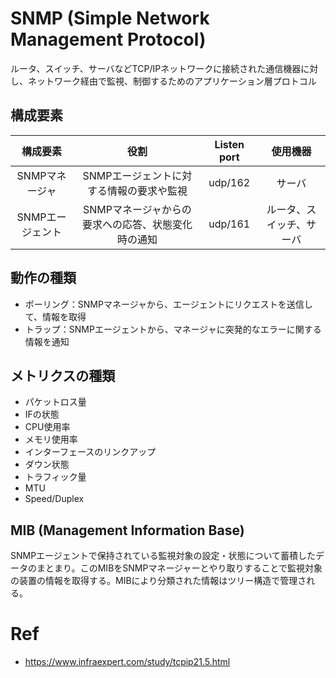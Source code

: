 # SNMP (Simple Network Management Protocol) 
ルータ、スイッチ、サーバなどTCP/IPネットワークに接続された通信機器に対し、ネットワーク経由で監視、制御するためのアプリケーション層プロトコル

## 構成要素
|構成要素|役割|Listen port|使用機器|
|:-:|:-:|:-:|:-:|
|SNMPマネージャ|SNMPエージェントに対する情報の要求や監視|udp/162|サーバ|
|SNMPエージェント|SNMPマネージャからの要求への応答、状態変化時の通知|udp/161|ルータ、スイッチ、サーバ|

## 動作の種類
- ポーリング：SNMPマネージャから、エージェントにリクエストを送信して、情報を取得
- トラップ：SNMPエージェントから、マネージャに突発的なエラーに関する情報を通知

## メトリクスの種類
- パケットロス量
- IFの状態
- CPU使用率
- メモリ使用率
- インターフェースのリンクアップ
- ダウン状態
- トラフィック量
- MTU
- Speed/Duplex

## MIB (Management Information Base)
SNMPエージェントで保持されている監視対象の設定・状態について蓄積したデータのまとまり。このMIBをSNMPマネージャーとやり取りすることで監視対象の装置の情報を取得する。MIBにより分類された情報はツリー構造で管理される。

# Ref
- https://www.infraexpert.com/study/tcpip21.5.html